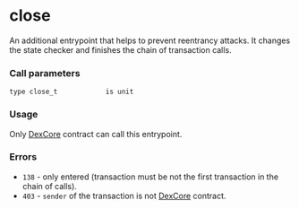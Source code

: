 # close

An additional entrypoint that helps to prevent reentrancy attacks. It changes the state checker and finishes the chain of transaction calls.

### Call parameters

```pascaligo
type close_t            is unit
```

### Usage

Only [DexCore](../../) contract can call this entrypoint.

### Errors

* `138` - only entered (transaction must be not the first transaction in the chain of calls).
* `403` - `sender` of the transaction is not [DexCore](../../) contract.
